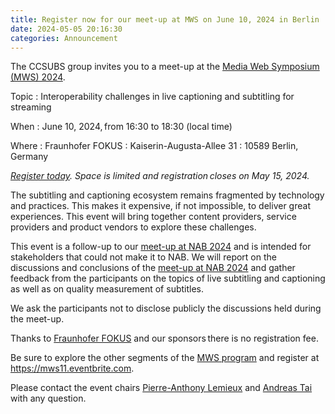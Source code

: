 ```yaml
---
title: Register now for our meet-up at MWS on June 10, 2024 in Berlin
date: 2024-05-05 20:16:30
categories: Announcement
---
```


The CCSUBS group invites you to a meet-up at the [Media Web Symposium (MWS) 2024](https://www.fokus.fraunhofer.de/go/mws).


Topic
: Interoperability challenges in live captioning and subtitling for streaming

When
: June 10, 2024, from 16:30 to 18:30 (local time)

Where
: Fraunhofer FOKUS
: Kaiserin-Augusta-Allee 31
: 10589 Berlin, Germany

_[Register today](https://www.eventbrite.com/e/ccsubs-meet-up-at-media-web-symposium-mws-2024-tickets-898404571257). Space is limited and registration closes on May 15, 2024._

The subtitling and captioning ecosystem remains fragmented by technology and practices. This makes it expensive, if not impossible, to deliver great experiences. This event will bring together content providers, service providers and product vendors to explore these challenges.

This event is a follow-up to our [meet-up at NAB 2024](/nab-2024-meetup/) and is intended for stakeholders that could not make it to NAB. We will report on the discussions and conclusions of the [meet-up at NAB 2024](/nab-2024-meetup/) and gather feedback from the participants on the topics of live subtitling and captioning as well as on quality measurement of subtitles.

We ask the participants not to disclose publicly the discussions held during the meet-up.

Thanks to [Fraunhofer FOKUS](https://www.fokus.fraunhofer.de/) and our sponsors there is no registration fee.

Be sure to explore the other segments of the [MWS program](https://www.fokus.fraunhofer.de/en/mws/detailed-program) and register at https://mws11.eventbrite.com.

Please contact the event chairs [Pierre-Anthony Lemieux](mailto:pal@sandflow.com) and [Andreas Tai](andreas@andreastai.com) with any question.

